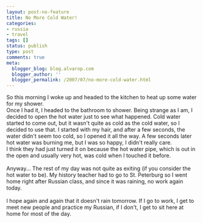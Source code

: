 ```yaml
---
layout: post-no-feature
title: No More Cold Water!
categories:
- russia
- travel
tags: []
status: publish
type: post
comments: true
meta:
  blogger_blog: blog.alvarop.com
  blogger_author: ''
  blogger_permalink: /2007/07/no-more-cold-water.html
---
```

So this morning I woke up and headed to the kitchen to heat up some water for my shower.<br />Once I had it, I headed to the bathroom to shower. Being strange as I am, I decided to open the hot water just to see what happened. Cold water started to come out, but it wasn't quite as cold as the cold water, so I decided to use that. I started with my hair, and after a few seconds, the water didn't seem too cold, so I opened it all the way. A few seconds later hot water was burning me, but I was so happy, I didn't really care. <br />I think they had just turned it on because the hot water pipe, which is out in the open and usually very hot, was cold when I touched it before. <br /><br />Anyway... The rest of my day was not quite as exiting (if you consider the hot water to be). My history teacher had to go to St. Peterburg so I went home right after Russian class, and since it was raining, no work again today.<br /><br />I hope again and again that it doesn't rain tomorrow. If I go to work, I get to meet new people and practice my Russian, if I don't, I get to sit here at home for most of the day.
